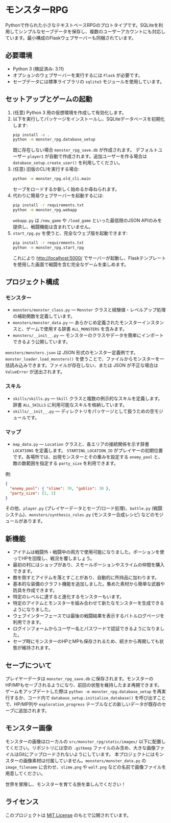 # モンスターRPG

Pythonで作られた小さなテキストベースRPGのプロトタイプです。SQLiteを利用してシンプルなセーブデータを保存し、複数のユーザーアカウントにも対応しています。最小構成のFlaskウェブサーバーも同梱されています。

## 必要環境
- Python 3 (検証済み: 3.11)
- オプションのウェブサーバーを実行するには `Flask` が必要です。
- セーブデータには標準ライブラリの `sqlite3` モジュールを使用しています。

## セットアップとゲームの起動
1. (任意) Python 3 用の仮想環境を作成して有効化します。
2. 以下を実行してパッケージをインストールし、SQLiteデータベースを初期化します:
   ```bash
   pip install -e .
   python -m monster_rpg.database_setup
   ```
   既に存在しない場合 `monster_rpg_save.db` が作成されます。
   デフォルトユーザー `player1` が自動で作成されます。追加ユーザーを作る場合は `database_setup.create_user()` を利用してください。
3. (任意) 旧版のCLIを実行する場合:
   ```bash
   python -m monster_rpg.old_cli.main
   ```
   セーブをロードするか新しく始めるか尋ねられます。
4. 代わりに簡易ウェブサーバーを起動するには:
   ```bash
   pip install -r requirements.txt
   python -m monster_rpg.webapp
   ```
   `webapp.py` は `/new_game` や `/load_game` といった最低限のJSON APIのみを提供し、戦闘機能は含まれていません。
5. `start_rpg.py` を使うと、完全なウェブ版を起動できます:
   ```bash
   pip install -r requirements.txt
   python -m monster_rpg.start_rpg
   ```
   これにより <http://localhost:5000/> でサーバーが起動し、Flaskテンプレートを使用した画面で戦闘を含む完全なゲームを楽しめます。

## プロジェクト構成

### モンスター
- `monsters/monster_class.py` — `Monster` クラスと経験値・レベルアップ処理の補助関数を定義しています。
- `monsters/monster_data.py` — あらかじめ定義されたモンスターインスタンスと、ゲームで使用する辞書 `ALL_MONSTERS` を含みます。
- `monsters/__init__.py` — モンスターのクラスやデータを簡単にインポートできるよう公開しています。

`monsters/monsters.json` は JSON 形式のモンスター定義例です。`monster_loader.load_monsters()` を使うことで、ファイルからモンスターを一括読み込みできます。ファイルが存在しない、または JSON が不正な場合は `ValueError` が送出されます。

### スキル
- `skills/skills.py` — `Skill` クラスと複数の例示的なスキルを定義します。辞書 `ALL_SKILLS` に利用可能なスキルを格納しています。
- `skills/__init__.py` — ディレクトリをパッケージとして扱うための空モジュールです。

### マップ
- `map_data.py` — `Location` クラスと、各エリアの接続関係を示す辞書 `LOCATIONS` を定義します。 `STARTING_LOCATION_ID` がプレイヤーの初期位置です。各場所では、出現モンスターとその重みを設定する `enemy_pool` と、敵の数範囲を指定する `party_size` を利用できます。

例:

```json
{
  "enemy_pool": { "slime": 70, "goblin": 30 },
  "party_size": [1, 2]
}
```

その他、`player.py` (プレイヤーデータとセーブ/ロード処理)、`battle.py` (戦闘システム)、`monsters/synthesis_rules.py` (モンスター合成レシピ) などのモジュールがあります。

## 新機能
- アイテムは戦闘外・戦闘中の両方で使用可能になりました。ポーションを使ってHPを回復し、戦況を覆しましょう。
- 最初の村にはショップがあり、スモールポーションやスライムの仲間を購入できます。
- 敵を倒すとアイテムを落とすことがあり、自動的に所持品に加わります。
- 基本的な装備のクラフト機能を追加しました。集めた素材から簡単な武器や防具を作成できます。
- 特定のレベルに達すると進化するモンスターもいます。
- 特定のアイテムとモンスターを組み合わせて新たなモンスターを生成できるようになりました。
- ウェブインターフェースでは最後の戦闘結果を表示するバトルログページを利用できます。
- ログインフォームからユーザー名とパスワードで認証できるようになりました。
- セーブ時にモンスターのHPとMPも保存されるため、続きから再開しても状態が維持されます。

## セーブについて
プレイヤーデータは `monster_rpg_save.db` に保存されます。モンスターのHP/MPもセーブされるようになり、前回の状態を維持したまま再開できます。
ゲームをアップデートした際は `python -m monster_rpg.database_setup` を再実行するか、コード内で `database_setup.initialize_database()` を呼び出すことで、HP/MP列や `exploration_progress` テーブルなどの新しいデータが既存のセーブに追加されます。

## モンスター画像
モンスターの画像はローカルの `src/monster_rpg/static/images/` 以下に配置してください。リポジトリには空の `.gitkeep` ファイルのみ含め、大きな画像ファイルはGitにアップロードされないようにしています。
本プロジェクトにはモンスターの画像素材は付属していません。`monsters/monster_data.py` の `image_filename` に合わせ、`slime.png` や `wolf.png` などの名前で画像ファイルを用意してください。

世界を冒険し、モンスターを育てる旅を楽しんでください！

## ライセンス
このプロジェクトは [MIT License](../LICENSE) のもとで公開されています。
